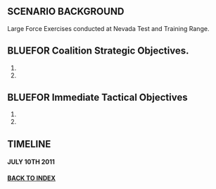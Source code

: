 
## SCENARIO BACKGROUND
Large Force Exercises conducted at Nevada Test and Training Range.

## BLUEFOR Coalition Strategic Objectives.
1.  
2.  

## BLUEFOR Immediate Tactical Objectives
1.   
2.   

## TIMELINE

#### JULY 10TH 2011

#### [BACK TO INDEX](https://daviddcs.github.io/nttr/) 